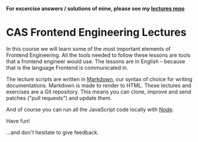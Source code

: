**For excercise answers / solutions of mine, please see my [lectures repo](https://github.com/sengeezer/lectures)**

CAS Frontend Engineering Lectures
=================================

In this course we will learn some of the most important elements of Frontend Engineering.
All the tools needed to follow these lessons are tools that a frontend engineer would use.
The lessons are in English – because that is the language Frontend is communicated in.

The lecture scripts are written in [Markdown](https://help.github.com/articles/github-flavored-markdown), our syntax of choice for writing documentations. Markdown is made to render to HTML.
These lectures and exercises are a Git repository. This means you can clone, improve and send patches ("pull requests") and update them.

And of course you can run all the JavaScript code locally with [Node](http://nodejs.org/).


Have fun!


...and don't hesitate to give feedback.
